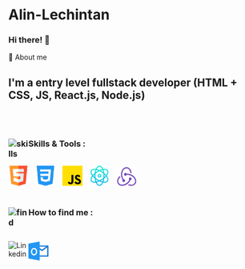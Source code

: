 # Alin-Lechintan

### Hi there! 👋

🚀 About me

## I'm a entry level fullstack developer (HTML + CSS, JS, React.js, Node.js)

<br/>
<br/>

### Skills & Tools : <img align="left" alt="skills" width="40px" src="https://cdn-icons-png.flaticon.com/512/3696/3696638.png"/>

<br/>

<img alt="HTML5" width="40px" src="html5.png" style="display: inline-block; margin-right: 10px;"/>
<img alt="CSS3" width="40px" src="css3.png" style="display: inline-block; margin-right: 10px;"/>
<img alt="JavaScript" width="40px" src="JavaScript.png" style="display: inline-block; margin-right: 10px;"/>
<img alt="React" width="40px" src="React.png" style="display: inline-block; margin-right: 10px;"/>
<img alt="Node" width="40px" src="node.png" style="display: inline-block;"/>

<br/>
<br/>

### How to find me <img align="left" alt="find" width="40px" src="https://cdn-icons-png.flaticon.com/512/2500/2500099.png"/>:

<br/>

[<img align="left" alt="Linkedin" width="40px" src="https://cdn-icons-png.flaticon.com/512/3536/3536505.png" />](www.linkedin.com/in/alin-lechintan-2582b181)
[<img align="left" alt="Outlook" width="40px" src="image.png" />](mailto:alin.lechintan@outlook.com)
